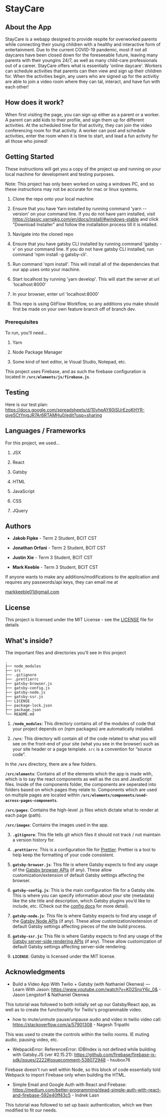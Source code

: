 # StayCare

## About the App

StayCare is a webapp designed to provide respite for overworked parents while connecting their young children with a healthy and interactive
form of entertainment. Due to the current COVID-19 pandemic, most if not all daycares have been closed down for the foreseeable future, leaving
many parents with their youngins 24/7, as well as many child-care professionals out of a career. StayCare offers what is essentially 'online daycare'. Workers can schedule activities that parents can then view and sign up their children for. When the activities begin, any users who are signed up for the activitiy are able to join a video room where they can tal, interact, and have fun with each other!

## How does it work?

When first visiting the page, you can sign up either as a parent or a worker. A parent can add
kids to their profile, and sign them up for different activities. At the scheduled time for that
activity, they can join the video conferencing room for that activity. A worker can post and
schedule activities, enter the room when it is time to start, and lead a fun activity for all those
who joined!

## Getting Started

These instructions will get you a copy of the project up and running on your local machine for development and testing purposes. 

Note: This project has only been worked on using a windows PC, and so these instructions may not be accurate for mac or linux systems.

1. Clone the repo onto your local machine

2. Ensure that you have Yarn installed by running command 'yarn --version' on your command line. If you do not have yarn installed, visit https://classic.yarnpkg.com/en/docs/install/#windows-stable and click "Download Installer" and follow the installation process till it is intalled.

3. Navigate into the cloned repo

4. Ensure that you have gatsby CLI installed by running command 'gatsby -v' on your command line. If you do not have gatsby CLI installed, run command 'npm install -g gatsby-cli'.

5. Run command 'npm install'. This will install all of the dependencies that our app uses onto your machine.

6. Start localhost by running 'yarn develop'. This will start the server at url 'localhost:8000'

7. In your browser, enter url 'localhost:8000'

8. This repo is using GitFlow Workflow, so any additions you make should first be made on your own feature branch off of branch dev.

### Prerequisites

To run, you'll need...

1. Yarn

2. Node Package Manager

3. Some kind of text editor, ie Visual Studio, Notepad, etc.

This project uses Firebase, and as such the firebase configuration is located in **`/src/elements/js/firebase.js`**.

## Testing

Here is our test plan: https://docs.google.com/spreadsheets/d/10vhpAY80jSUrEzoKHYR-qveSCtYnjgJR7Ar6RTAMHu0/edit?usp=sharing

## Languages / Frameworks

For this project, we used...

1. JSX

2. React

3. Gatsby

4. HTML

5. JavaScript

6. CSS

7. JQuery

## Authors

* **Jakob Fipke** - Term 2 Student, BCIT CST

* **Jonathan Orfani** - Term 2 Student, BCIT CST

* **Justin Xie** - Term 3 Student, BCIT CST

* **Mark Keeble** - Term 3 Student, BCIT CST

If anyone wants to make any additions/modifications to the application and requires any passwords/api keys, they can email me at 

markkeeble01@gmail.com

## License

This project is licensed under the MIT License - see the [LICENSE](LICENSE) file for details

## What's inside?

The important files and directories you'll see in this project

    .
    ├── node_modules
    ├── src
    ├── .gitignore
    ├── .prettierrc
    ├── gatsby-browser.js
    ├── gatsby-config.js
    ├── gatsby-node.js
    ├── gatsby-ssr.js
    ├── LICENSE
    ├── package-lock.json
    ├── package.json
    └── README.md

1.  **`/node_modules`**: This directory contains all of the modules of code that your project depends on (npm packages) are automatically installed.

2.  **`/src`**: This directory will contain all of the code related to what you will see on the front-end of your site (what you see in the browser) such as your site header or a page template. `src` is a convention for “source code”.

In the **`/src`** directory, there are a few folders.

**`/src/elements`**: Contains all of the elements which the app is made with, which is to say the react components as well as the css and JavaScript files. Inside of the components folder, the components are seperated into folders based on which pages they relate to. Components which are used on multiple pages are located within **`/src/elements/components/used-across-pages-components`**.

**`/src/pages`**: Contains the high-level .js files which dictate what to render at each page (path).

**`/src/images`**: Contains the images used in the app.

3.  **`.gitignore`**: This file tells git which files it should not track / not maintain a version history for.

4.  **`.prettierrc`**: This is a configuration file for [Prettier](https://prettier.io/). Prettier is a tool to help keep the formatting of your code consistent.

5.  **`gatsby-browser.js`**: This file is where Gatsby expects to find any usage of the [Gatsby browser APIs](https://www.gatsbyjs.org/docs/browser-apis/) (if any). These allow customization/extension of default Gatsby settings affecting the browser.

6.  **`gatsby-config.js`**: This is the main configuration file for a Gatsby site. This is where you can specify information about your site (metadata) like the site title and description, which Gatsby plugins you’d like to include, etc. (Check out the [config docs](https://www.gatsbyjs.org/docs/gatsby-config/) for more detail).

7.  **`gatsby-node.js`**: This file is where Gatsby expects to find any usage of the [Gatsby Node APIs](https://www.gatsbyjs.org/docs/node-apis/) (if any). These allow customization/extension of default Gatsby settings affecting pieces of the site build process.

8.  **`gatsby-ssr.js`**: This file is where Gatsby expects to find any usage of the [Gatsby server-side rendering APIs](https://www.gatsbyjs.org/docs/ssr-apis/) (if any). These allow customization of default Gatsby settings affecting server-side rendering.

9.  **`LICENSE`**: Gatsby is licensed under the MIT license.

## Acknowledgments

* Build a Video App With Twilio + Gatsby (with Nathaniel Okenwa) — Learn With Jason: https://www.youtube.com/watch?v=K02SnxY6c_0& - Jason Lengstorf & Nathaniel Okenwa

This tutorial was followed to both initially set up our Gatsby/React app, as well as to create the functionality for Twilio's programmable video.

* how to mute/unmute pause/unpause audio and video in twilio video call: https://stackoverflow.com/a/57901308 - Nagesh Tripathi

This was used to create the controls within the twilio rooms. IE muting audio, pausing video, etc.

* WebpackError: ReferenceError: IDBIndex is not defined while building with Gatsby.JS (ver #2.15.21): https://github.com/firebase/firebase-js-sdk/issues/2222#issuecomment-538072948 - hsubox76 

Firebase doesn't run well within Node, so this block of code essentially told Webpack to import Firebase only when building the HTML.

* Simple Email and Google Auth with React and Firebase: https://medium.com/better-programming/dead-simple-auth-with-react-and-firebase-592e40ff43c5 - Indrek Lasn

This tutorial was followed to set up basic authentication, which we then modified to fit our needs.